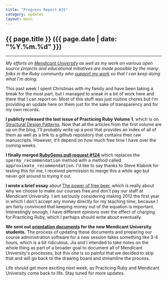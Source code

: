 ```yaml
---
title: "Progress Report #15"
category: updates
layout: main
---
```


## {{ page.title }} ({{ page.date | date: "%Y.%m.%d" }})

<hr>

_My efforts on [Mendicant University](http://university.rubymendicant.com) as well as my work on various open source projects and educational initiatives are made possible by the many folks in the Ruby community who [support my work](/support.html) so that I can keep doing what I'm doing._

This past week I spent Christmas with my family and have been taking a break for the most part, but I managed to sneak in a bit of work here and there that I can report on. Most of this stuff was just routine chores but I'm providing an update here on them just for the sake of transparency and for my own records.

**I publicly released the last issue of Practicing Ruby Volume 1**, which is on [Structural Design Patterns](http://blog.rubybestpractices.com/posts/gregory/060-issue-26-structural-design-patterns.html). Now that all the articles from the first volume are up on the blog, I'll probably write up a post that provides an index of all of them as well as a link to a github repository that contains their raw manuscripts. However, it'll depend on how much free time I have over the coming weeks.

**I finally merged [RubyGems pull request #124](https://github.com/rubygems/rubygems/pull/124)** which replaces the <tt>spermy_recommendation</tt> method with a method called <tt>approximate_recommendation</tt>. I'd like to say thanks to Steve Klabnik for testing this for me, I received permission to merge this a while ago but never got around to trying it out.

**I wrote a brief essay** about [The power of free beer](http://majesticseacreature.com/essays/2011/12/28/free-beer-matters.html), which is really about why we choose to make our courses free and don't pay our staff at Mendicant University. I am seriously considering making 2012 the first year in which I don't accept any money directly for my teaching time, because I am fairly convinced that keeping money out of the equation is important. Interestingly enough, I have different opinions over the effect of charging for Practicing Ruby, which I perhaps should write about eventually.

**We sent out [orientation documents](http://mendicantuniversity.org/course-guide-s10.pdf) for the new Mendicant University students.** The process of updating these documents and preparing our course administration software for a new session takes something like 3-4 hours, which is a bit ridiculous. Jia and I intended to take notes on the whole thing as part of a broader goal to document all of Mendicant University's processes, but this one is so painful that we decided to skip that and will go back to the drawing board and streamline the process.

Life should get more exciting next week, as Practicing Ruby and Mendicant University come back to life. Stay tuned for more updates.

